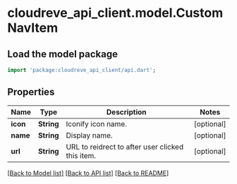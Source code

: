 # cloudreve_api_client.model.CustomNavItem

## Load the model package
```dart
import 'package:cloudreve_api_client/api.dart';
```

## Properties
Name | Type | Description | Notes
------------ | ------------- | ------------- | -------------
**icon** | **String** | Iconify icon name. | [optional] 
**name** | **String** | Display name. | [optional] 
**url** | **String** | URL to reidrect to after user clicked this item. | [optional] 

[[Back to Model list]](../README.md#documentation-for-models) [[Back to API list]](../README.md#documentation-for-api-endpoints) [[Back to README]](../README.md)


